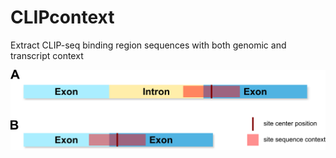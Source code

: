 # CLIPcontext
Extract CLIP-seq binding region sequences with both genomic and transcript context


<img src="doc/figures/gen_tr_context.png" alt="Site with genomic and transcript context"
	title="Site with genomic and transcript context" width="600" />
